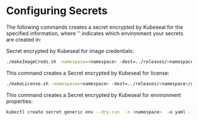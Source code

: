 # Configuring Secrets

The following commands creates a secret encrypted by Kubeseal for the specified information, where '<namespace>' indicates which environment your secrets are created in:

Secret encrypted by Kubeseal for image credentials:
```bash
./makeImageCreds.sh -namespace=<namespace> -dest=../releases/<namespace>/image-creds.yaml -password=<password>
```

This command creates a Secret encrypted by Kubeseal for license:
```bash
./makeLicense.sh -namespace=<namespace> -dest=../releases/<namespace>/gateway-license.yaml -license=<license.xml file>
```

This command creates a Secret encrypted by Kubeseal for environment properties:
```bash
kubectl create secret generic env --dry-run  -n <namespace>  -o yaml --from-file=env.yaml  | kubeseal --format yaml > "../releases/<namespace>/env.yaml"
```